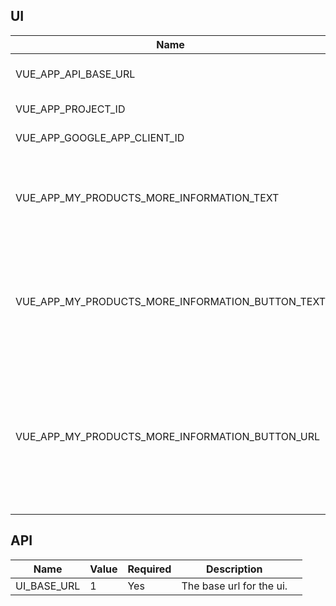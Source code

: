 ## UI
| Name | Value | Required | Description |  |
|-|-|-|-|-|
| VUE_APP_API_BASE_URL | 1 | Yes | The base url for the API. |  |
| VUE_APP_PROJECT_ID | 2 | Yes | The GCP Project Id. |  |
| VUE_APP_GOOGLE_APP_CLIENT_ID | 3 | Yes | The OAuth Client Id. |  |
| VUE_APP_MY_PRODUCTS_MORE_INFORMATION_TEXT | 4 | Optional | The text to display in a banner at the top of the 'My Dashboard' page. |  |
| VUE_APP_MY_PRODUCTS_MORE_INFORMATION_BUTTON_TEXT | 5 | Optional | The text for the more information button in the banner at the top of the 'My Dashboard' page.  |  |
| VUE_APP_MY_PRODUCTS_MORE_INFORMATION_BUTTON_URL | 6 | Optional | The url to open when the more information button is clicked within the banner at the top of the 'My Dashboard' page. |  |

## API
| Name | Value | Required | Description |  |
|-|-|-|-|-|
| UI_BASE_URL | 1 | Yes | The base url for the ui. |  |